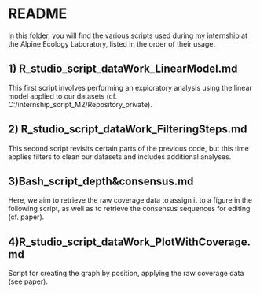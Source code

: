 # README


In this folder, you will find the various scripts used during my internship at the Alpine Ecology Laboratory, listed in the order of their usage.

## 1) R_studio_script_dataWork_LinearModel.md

This first script involves performing an exploratory analysis using the linear model applied to our datasets (cf. C:/internship_script_M2/Repository_private).


## 2) R_studio_script_dataWork_FilteringSteps.md

This second script revisits certain parts of the previous code, but this time applies filters to clean our datasets and includes additional analyses.

## 3)Bash_script_depth&consensus.md

Here, we aim to retrieve the raw coverage data to assign it to a figure in the following script, as well as to retrieve the consensus sequences for editing (cf. paper).

## 4)R_studio_script_dataWork_PlotWithCoverage.md

Script for creating the graph by position, applying the raw coverage data (see paper).
